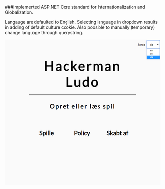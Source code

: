 ###Implemented ASP.NET Core standard for Internationalization and Globalization.

Langauge are defaulted to English. Selecting language in dropdown results in adding of default culture cookie. Also poosible to manually (temporary) change language through querystring.

![Language](images/Lang_screenshot.png)
